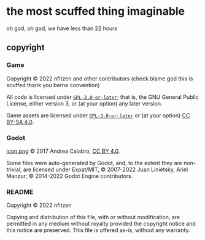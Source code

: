<!-- SPDX-License-Identifier: FSFAP -->
<!-- SPDX-FileCopyrightText: (C) 2022 nfitzen -->

# the most scuffed thing imaginable

oh god, oh god, we have less than 22 hours

## copyright

### Game

Copyright &copy; 2022 nfitzen and other contributors (check blame god
this is scuffed thank you berne convention)

All code is licensed under [`GPL-3.0-or-later`]; that is, the
GNU General Public License, either version 3, or (at your option) any later
version.

Game assets are licensed under [`GPL-3.0-or-later`] or (at your option)
[CC BY-SA 4.0].

### Godot

[icon.png](src/icon.png) &copy; 2017 Andrea Calabro, [CC BY 4.0].

Some files were auto-generated by Godot, and, to the extent they are
non-trivial, are licensed under Expat/MIT,
&copy; 2007-2022 Juan Linietsky, Ariel Manzur;
&copy; 2014-2022 Godot Engine contributors.

### README

Copyright &copy; 2022 nfitzen

Copying and distribution of this file, with or without modification,
are permitted in any medium without royalty provided the copyright notice
and this notice are preserved. This file is offered as-is, without any
warranty.

[`GPL-3.0-or-later`]: COPYING
[CC BY-SA 4.0]: https://creativecommons.org/licenses/by-sa/4.0/
[CC BY 4.0]: https://creativecommons.org/licenses/by/4.0/
